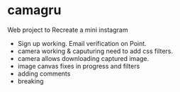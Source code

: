 # camagru
Web project to Recreate a mini instagram

* Sign up working. Email verification on Point.
* camera working & caputuring need to add  css filters.
* camera allows downloading captured image.
* image canvas fixes in progress and filters
* adding comments
* breaking
